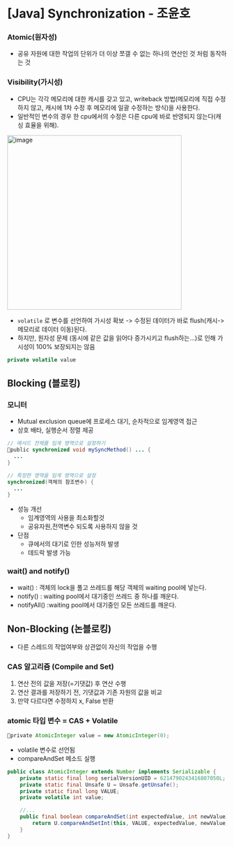 # [Java] Synchronization - 조윤호

### Atomic(원자성)
- 공유 자원에 대한 작업의 단위가 더 이상 쪼갤 수 없는 하나의 연산인 것 처럼 동작하는 것

### Visibility(가시성)
- CPU는 각각 메모리에 대한 캐시를 갖고 있고, writeback 방법(메모리에 직접 수정하지 않고, 캐시에 1차 수정 후 메모리에 일괄 수정하는 방식)을 사용한다.
- 일반적인 변수의 경우 한 cpu에서의 수정은 다른 cpu에 바로 반영되지 않는다(캐싱 효율을 위해).
<img width="400" alt="image" src="https://github.com/SoftwareMaestro-Backend-Study/cs-study/assets/61899645/d1bf8b92-5685-450a-b560-f2ba32b9f938">

- `volatile` 로 변수를 선언하여 가시성 확보 -> 수정된 데이터가 바로 flush(캐시->메모리로 데이터 이동)된다.
- 하지만, 원자성 문제 (동시에 같은 값을 읽어다 증가시키고 flush하는...)로 인해 가시성이 100% 보장되지는 않음
```java 
private volatile value
```

## Blocking (블로킹)
### 모니터
- Mutual exclusion queue에 프로세스 대기, 순차적으로 임계영역 접근
- 상호 배타, 실행순서 정렬 제공

```java
// 메서드 전체를 임계 영역으로 설정하기
public synchronized void mySyncMethod() ... {
  ...
}

// 특정한 영역을 임계 영역으로 설정
synchronized(객체의 참조변수) {
  ...
}
```
- 성능 개선
  - 임계영역의 사용을 최소화할것
  - 공유자원,전역변수 되도록 사용하지 않을 것
- 단점
  - 큐에서의 대기로 인한 성능저하 발생 
  - 데드락 발생 가능
 
### wait() and notify()
- wait() : 객체의 lock을 풀고 쓰레드를 해당 객체의 waiting pool에 넣는다.
- notify() : waiting pool에서 대기중인 쓰레드 중 하나를 깨운다.
- notifyAll() :waiting pool에서 대기중인 모든 쓰레드를 깨운다.

## Non-Blocking (논블로킹)
- 다른 스레드의 작업여부와 상관없이 자신의 작업을 수행
### CAS 알고리즘 (Compile and Set)
1. 연산 전의 값을 저장(=기댓값) 후 연산 수행
2. 연산 결과를 저장하기 전, 기댓값과 기존 자원의 값을 비교
3. 만약 다르다면 수정하지 x, False 반환

### atomic 타입 변수 = CAS + Volatile
```java
private AtomicInteger value = new AtomicInteger(0);
```

- volatile 변수로 선언됨
- compareAndSet 메소드 실행
```java 
public class AtomicInteger extends Number implements Serializable {
    private static final long serialVersionUID = 6214790243416807050L;
    private static final Unsafe U = Unsafe.getUnsafe();
    private static final long VALUE;
    private volatile int value;

    //...
    public final boolean compareAndSet(int expectedValue, int newValue) {
        return U.compareAndSetInt(this, VALUE, expectedValue, newValue);
    }
}
```
